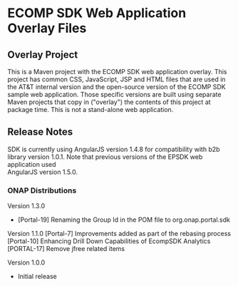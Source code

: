 # ECOMP SDK Web Application Overlay Files

## Overlay Project

This is a Maven project with the ECOMP SDK web application overlay. This 
project has common CSS, JavaScript, JSP and HTML files that are used in 
the AT&T internal version and the open-source version of the ECOMP SDK 
sample web application.  Those specific versions are built using separate 
Maven projects that copy in ("overlay") the contents of this project at 
package time. This is not a stand-alone web application.  

## Release Notes

SDK is currently using AngularJS version 1.4.8 for compatibility with b2b library 
version 1.0.1.  Note that previous versions of the EPSDK web application used  
AngularJS version 1.5.0.

### ONAP Distributions

Version 1.3.0
- [Portal-19] Renaming the Group Id in the POM file to org.onap.portal.sdk

Version 1.1.0
[Portal-7] Improvements added as part of the rebasing process
[Portal-10] Enhancing Drill Down Capabilities of EcompSDK Analytics
[PORTAL-17] Remove jfree related items

Version 1.0.0
- Initial release
